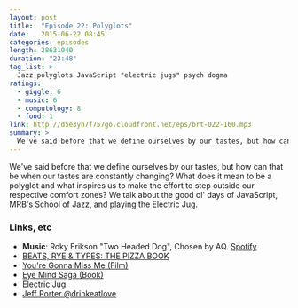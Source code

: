 ```yaml
---
layout: post
title:  "Episode 22: Polyglots"
date:   2015-06-22 08:45
categories: episodes
length: 28631040
duration: "23:48"
tag_list: >
  Jazz polyglots JavaScript "electric jugs" psych dogma
ratings:
  - giggle: 6
  - music: 6
  - computology: 8
  - food: 1
link: http://d5e3yh7f757go.cloudfront.net/eps/brt-022-160.mp3
summary: >
  We've said before that we define ourselves by our tastes, but how can that be when our tastes are constantly changing? What does it mean to be a polyglot and what inspires us to make the effort to step outside our respective comfort zones? We talk about the good ol' days of JavaScript, MRB's School of Jazz, and playing the Electric Jug.
---
```

We've said before that we define ourselves by our tastes, but how can that be when our tastes are constantly changing? What does it mean to be a polyglot and what inspires us to make the effort to step outside our respective comfort zones? We talk about the good ol' days of JavaScript, MRB's School of Jazz, and playing the Electric Jug.

<!-- more -->

### Links, etc

* <strong>Music</strong>: Roky Erikson "Two Headed Dog", Chosen by AQ. [Spotify](https://open.spotify.com/track/2A61UXeruPvEdX6qO4ZhR5)
* [BEATS, RYE & TYPES: THE PIZZA BOOK](http://beatsryetypes.com/pizza)
* [You're Gonna Miss Me (Film)](http://www.imdb.com/title/tt0791268/)
* [Eye Mind Saga (Book)](http://amzn.to/1BMzgsR)
* [Electric Jug](https://www.youtube.com/watch?v=47SI1FddVqY)
* [Jeff Porter @drinkeatlove](https://twitter.com/drinkeatlove)
